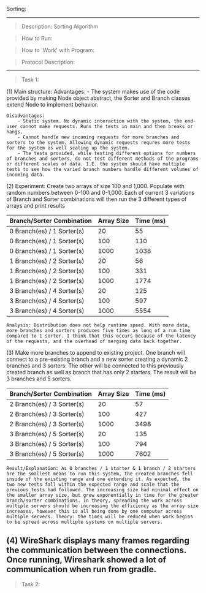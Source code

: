 Sorting:

----------------------------------------------------------------------------

> Description: Sorting Algorithm 

> How to Run:

> How to 'Work' with Program: 

> Protocol Description: 

----------------------------------------------------------------------------
> Task 1: 

(1)
	Main structure:
	Advantages:
		- The system makes use of the code provided by making Node object abstract, the Sorter and Branch classes extend Node to implement behavior.
		

	Disadvantages:
		- Static system. No dynamic interaction with the system, the end-user cannot make requests. Runs the tests in main and then breaks or hangs.
		- Cannot handle new incoming requests for more branches and sorters to the system. Allowing dynamic requests requres more tests for the system as well scaling up the system. 
		- The tests provided, while testing different options for numbers of branches and sorters, do not test different methods of the programs or different scales of data. I.E. the system should have multiple tests to see how the varied branch numbers handle different volumes of incoming data. 

(2)
	Experiment: Create two arrays of size 100 and 1,000. Populate with random numbers between 0-100 and 0-1,000. Each of current 3 variations of Branch and Sorter combinations will then run the 3 different types of arrays and print results

| Branch/Sorter Combination     | Array Size | Time (ms) |
| ----------------------------- | ---------- | --------- |
| 0 Branch(es) / 1 Sorter(s)    | 20         | 55        |
| 0 Branch(es) / 1 Sorter(s)    | 100        | 110       |
| 0 Branch(es) / 1 Sorter(s)    | 1000       | 1038      |
| 1 Branch(es) / 2 Sorter(s)    | 20         | 56        |
| 1 Branch(es) / 2 Sorter(s)    | 100        | 331       |
| 1 Branch(es) / 2 Sorter(s)    | 1000       | 1774      |
| 3 Branch(es) / 4 Sorter(s)    | 20         | 125       |
| 3 Branch(es) / 4 Sorter(s)    | 100        | 597       |
| 3 Branch(es) / 4 Sorter(s)    | 1000       | 5554      |

	Analysis: Distribution does not help runtime speed. With more data, more branches and sorters produces five times as long of a run time compared to 1 sorter. I think that this occurs because of the latency of the requests, and the overhead of merging data back together.  

(3)
	Make more branches to append to existing project. One branch will connect to a pre-existing branch and a new sorter creating a dynamic 2 branches and 3 sorters. The other will be connected to this previously created branch as well as branch that has only 2 starters. The result will be 3 branches and 5 sorters.

| Branch/Sorter Combination     | Array Size | Time (ms) |
| ----------------------------- | ---------- | --------- |
| 2 Branch(es) / 3 Sorter(s)    | 20         | 57        |
| 2 Branch(es) / 3 Sorter(s)    | 100        | 427       |
| 2 Branch(es) / 3 Sorter(s)    | 1000       | 3498      |
| 3 Branch(es) / 5 Sorter(s)    | 20         | 135       |
| 3 Branch(es) / 5 Sorter(s)    | 100        | 794       |
| 3 Branch(es) / 5 Sorter(s)    | 1000       | 7602      |

	Result/Explanation: As 0 branches / 1 starter & 1 branch / 2 starters are the smallest means to run this system, the created branches fell inside of the existing range and one extending it. As expected, the two new tests fall within the expected range and scale that the previous tests had followed. The increasing size had minimal effect on the smaller array size, but grew exponentially in time for the greater branch/sorter combinations. In theory, spreading the work across multiple servers should be increasing the efficiency as the array size increases, however this is all being done by one computer across multiple servers. Theory: the times will be reduced when work begins to be spread across multiple systems on multiple servers. 

(4)
	WireShark displays many frames regarding the communication between the connections. Once running, Wireshark showed a lot of communication when run from gradle. 
----------------------------------------------------------------------------
> Task 2: 

